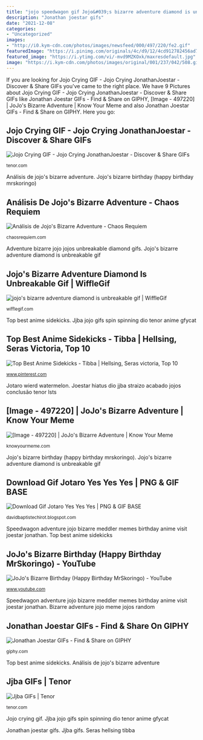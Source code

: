 ```yaml
---
title: "jojo speedwagon gif Jojo&#039;s bizarre adventure diamond is unbreakable gif"
description: "Jonathan joestar gifs"
date: "2021-12-08"
categories:
- "Uncategorized"
images:
- "http://i0.kym-cdn.com/photos/images/newsfeed/000/497/220/fe2.gif"
featuredImage: "https://i.pinimg.com/originals/4c/d9/12/4cd912782456ad75da63d233892c64fc.gif"
featured_image: "https://i.ytimg.com/vi/-mvd9MZKOxk/maxresdefault.jpg"
image: "https://i.kym-cdn.com/photos/images/original/001/237/042/508.gif"
---
```


If you are looking for Jojo Crying GIF - Jojo Crying JonathanJoestar - Discover &amp; Share GIFs you've came to the right place. We have 9 Pictures about Jojo Crying GIF - Jojo Crying JonathanJoestar - Discover &amp; Share GIFs like Jonathan Joestar GIFs - Find &amp; Share on GIPHY, [Image - 497220] | JoJo&#039;s Bizarre Adventure | Know Your Meme and also Jonathan Joestar GIFs - Find &amp; Share on GIPHY. Here you go:

## Jojo Crying GIF - Jojo Crying JonathanJoestar - Discover &amp; Share GIFs

![Jojo Crying GIF - Jojo Crying JonathanJoestar - Discover &amp; Share GIFs](https://media1.tenor.com/images/c25ad53d6cf388a40542d917470a4970/tenor.gif?itemid=16144539 "Bizarre adventure jojo meme jojos random")

<small>tenor.com</small>

Análisis de jojo&#039;s bizarre adventure. Jojo&#039;s bizarre birthday (happy birthday mrskoringo)

## Análisis De Jojo&#039;s Bizarre Adventure - Chaos Requiem

![Análisis de Jojo&#039;s Bizarre Adventure - Chaos Requiem](http://chaosrequiem.com/main/wp-content/uploads/2016/06/killer_queen_presentacion.gif "Jonathan joestar gifs")

<small>chaosrequiem.com</small>

Adventure bizarre jojo jojos unbreakable diamond gifs. Jojo&#039;s bizarre adventure diamond is unbreakable gif

## Jojo&#039;s Bizarre Adventure Diamond Is Unbreakable Gif | WiffleGif

![jojo&#039;s bizarre adventure diamond is unbreakable gif | WiffleGif](http://24.media.tumblr.com/a46850416d261c6ae190c434e931e98c/tumblr_mlkp631ONr1r2umvdo1_500.gif "Adventure bizarre jojo jojos unbreakable diamond gifs")

<small>wifflegif.com</small>

Top best anime sidekicks. Jjba jojo gifs spin spinning dio tenor anime gfycat

## Top Best Anime Sidekicks - Tibba | Hellsing, Seras Victoria, Top 10

![Top Best Anime Sidekicks - Tibba | Hellsing, Seras victoria, Top 10](https://i.pinimg.com/originals/4c/d9/12/4cd912782456ad75da63d233892c64fc.gif "Joestar hiatus dio jjba straizo acabado jojos conclusão tenor lsts")

<small>www.pinterest.com</small>

Jotaro wierd watermelon. Joestar hiatus dio jjba straizo acabado jojos conclusão tenor lsts

## [Image - 497220] | JoJo&#039;s Bizarre Adventure | Know Your Meme

![[Image - 497220] | JoJo&#039;s Bizarre Adventure | Know Your Meme](http://i0.kym-cdn.com/photos/images/newsfeed/000/497/220/fe2.gif "Jojo&#039;s bizarre adventure diamond is unbreakable gif")

<small>knowyourmeme.com</small>

Jojo&#039;s bizarre birthday (happy birthday mrskoringo). Jojo&#039;s bizarre adventure diamond is unbreakable gif

## Download Gif Jotaro Yes Yes Yes | PNG &amp; GIF BASE

![Download Gif Jotaro Yes Yes Yes | PNG &amp; GIF BASE](https://i.kym-cdn.com/photos/images/original/001/237/042/508.gif "Seras hellsing tibba")

<small>davidbaptistechirot.blogspot.com</small>

Speedwagon adventure jojo bizarre meddler memes birthday anime visit joestar jonathan. Top best anime sidekicks

## JoJo&#039;s Bizarre Birthday (Happy Birthday MrSkoringo) - YouTube

![JoJo&#039;s Bizarre Birthday (Happy Birthday MrSkoringo) - YouTube](https://i.ytimg.com/vi/-mvd9MZKOxk/maxresdefault.jpg "Jjba gifs")

<small>www.youtube.com</small>

Speedwagon adventure jojo bizarre meddler memes birthday anime visit joestar jonathan. Bizarre adventure jojo meme jojos random

## Jonathan Joestar GIFs - Find &amp; Share On GIPHY

![Jonathan Joestar GIFs - Find &amp; Share on GIPHY](https://media.giphy.com/media/PlapRKUuksoRG/giphy.gif "Download gif jotaro yes yes yes")

<small>giphy.com</small>

Top best anime sidekicks. Análisis de jojo&#039;s bizarre adventure

## Jjba GIFs | Tenor

![Jjba GIFs | Tenor](https://media.tenor.com/images/381cb903cfa2fc1070ee737a02c94899/tenor.gif "Seras hellsing tibba")

<small>tenor.com</small>

Jojo crying gif. Jjba jojo gifs spin spinning dio tenor anime gfycat

Jonathan joestar gifs. Jjba gifs. Seras hellsing tibba
